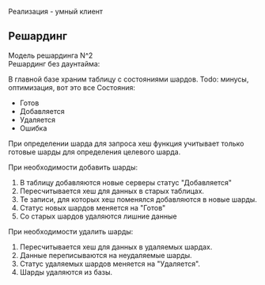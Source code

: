 

Реализация - умный клиент  

## Решардинг

Модель решардинга N^2  
Решардинг без даунтайма:

В главной базе храним таблицу с состояниями шардов. 
Todo: минусы, оптимизация, вот это все
Состояния:

* Готов
* Добавляется
* Удаляется
* Ошибка

При определении шарда для запроса хеш функция учитывает только готовые шарды для 
определения целевого шарда. 

При необходимости добавить шарды:
1) В таблицу добавляются новые серверы статус "Добавляется"
2) Пересчитывается хеш для данных в старых таблицах.
3) Те записи, для которых хеш поменялся добавляются в новые шарды.
4) Статус новых шардов меняется на "Готов"
5) Со старых шардов удаляются лишние данные


При необходимости удалить шарды:
1) Пересчитывается хеш для данных в удаляемых шардах.
2) Данные переписываются на неудаляемые шарды.
3) Статус удаляемых шардов меняется на "Удаляется".
4) Шарды удаляются из базы.
